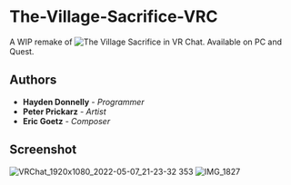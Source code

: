 # The-Village-Sacrifice-VRC

A WIP remake of ![The Village Sacrifice](https://github.com/hayden-donnelly/The-Village-Sacrifice) in VR Chat.
Available on PC and Quest.

## Authors

* **Hayden Donnelly** - *Programmer*
* **Peter Prickarz** - *Artist*
* **Eric Goetz** - *Composer*

## Screenshot

![VRChat_1920x1080_2022-05-07_21-23-32 353](https://user-images.githubusercontent.com/30982485/167277980-f09f396d-0a5a-4b2f-8465-ea8740702057.png)
![IMG_1827](https://user-images.githubusercontent.com/30982485/160054526-c90b9ab6-2a96-4f62-b39c-6723efa84bd5.jpg)
